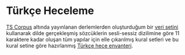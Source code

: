 # Türkçe Heceleme

[TS Corpus](https://tscorpus.com) altında yayınlanan derlemlerden oluşturduğum bir [veri setini](https://github.com/tanerim/ts_syllable/blob/main/TS_Corpus_Turkish_Word_List_V_001.txt) kullanarak dilde gerçekleşmiş sözcüklerin sesli-sessiz dizilimine göre 11 karaktere kadar oluşan tüm yapılar için elle çıkarılmış kural setleri ve bu kural setine göre hazırlanmış [Türkçe hece envanteri](https://github.com/tanerim/ts_syllable/blob/main/TS_Turkish_Syllabel_Index).


